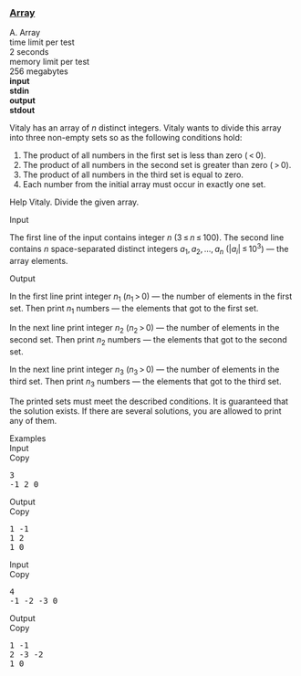 <h3><a href="https://codeforces.com/contest/300/problem/A" target="_blank" rel="noopener noreferrer">Array</a></h3>

<div class="header"><div class="title">A. Array</div><div class="time-limit"><div class="property-title">time limit per test</div>2 seconds</div><div class="memory-limit"><div class="property-title">memory limit per test</div>256 megabytes</div><div class="input-file input-standard" style="font-weight: bold"><div class="property-title">input</div>stdin</div><div class="output-file output-standard" style="font-weight: bold"><div class="property-title">output</div>stdout</div></div><div><p>Vitaly has an array of <span class="tex-span"><i>n</i></span> distinct integers. Vitaly wants to divide this array into three <span class="tex-font-style-bf">non-empty</span> sets so as the following conditions hold: </p><ol> <li> The product of all numbers in the first set is less than zero <span class="tex-span">( < 0)</span>. </li><li> The product of all numbers in the second set is greater than zero <span class="tex-span">( > 0)</span>. </li><li> The product of all numbers in the third set is equal to zero. </li><li> Each number from the initial array must occur in exactly one set. </li></ol><p>Help Vitaly. Divide the given array.</p></div><div class="input-specification"><div class="section-title">Input</div><p>The first line of the input contains integer <span class="tex-span"><i>n</i></span> <span class="tex-span">(3 ≤ <i>n</i> ≤ 100)</span>. The second line contains <span class="tex-span"><i>n</i></span> space-separated distinct integers <span class="tex-span"><i>a</i><sub class="lower-index">1</sub>, <i>a</i><sub class="lower-index">2</sub>, ..., <i>a</i><sub class="lower-index"><i>n</i></sub></span> <span class="tex-span">(|<i>a</i><sub class="lower-index"><i>i</i></sub>| ≤ 10<sup class="upper-index">3</sup>)</span> — the array elements.</p></div><div class="output-specification"><div class="section-title">Output</div><p>In the first line print integer <span class="tex-span"><i>n</i><sub class="lower-index">1</sub></span> <span class="tex-span">(<i>n</i><sub class="lower-index">1</sub> > 0)</span> — the number of elements in the first set. Then print <span class="tex-span"><i>n</i><sub class="lower-index">1</sub></span> numbers — the elements that got to the first set.</p><p>In the next line print integer <span class="tex-span"><i>n</i><sub class="lower-index">2</sub></span> <span class="tex-span">(<i>n</i><sub class="lower-index">2</sub> > 0)</span> — the number of elements in the second set. Then print <span class="tex-span"><i>n</i><sub class="lower-index">2</sub></span> numbers — the elements that got to the second set.</p><p>In the next line print integer <span class="tex-span"><i>n</i><sub class="lower-index">3</sub></span> <span class="tex-span">(<i>n</i><sub class="lower-index">3</sub> > 0)</span> — the number of elements in the third set. Then print <span class="tex-span"><i>n</i><sub class="lower-index">3</sub></span> numbers — the elements that got to the third set.</p><p>The printed sets must meet the described conditions. It is guaranteed that the solution exists. If there are several solutions, you are allowed to print any of them.</p></div><div class="sample-tests"><div class="section-title">Examples</div><div class="sample-test"><div class="input"><div class="title">Input<div title="Copy" data-clipboard-target="#id007557796898067245" id="id0037751948662038215" class="input-output-copier">Copy</div></div><pre id="id007557796898067245">3<br>-1 2 0<br></pre></div><div class="output"><div class="title">Output<div title="Copy" data-clipboard-target="#id008334051913216242" id="id003516452237857238" class="input-output-copier">Copy</div></div><pre id="id008334051913216242">1 -1<br>1 2<br>1 0<br></pre></div><div class="input"><div class="title">Input<div title="Copy" data-clipboard-target="#id009563187936117321" id="id007374197328826451" class="input-output-copier">Copy</div></div><pre id="id009563187936117321">4<br>-1 -2 -3 0<br></pre></div><div class="output"><div class="title">Output<div title="Copy" data-clipboard-target="#id00434192437303613" id="id006047780854612701" class="input-output-copier">Copy</div></div><pre id="id00434192437303613">1 -1<br>2 -3 -2<br>1 0<br></pre></div></div></div>
